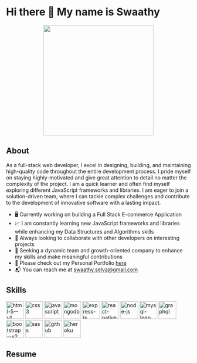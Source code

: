 
# Hi there 👋 My name is Swaathy
<div align="center">
<img width="300" src="https://github.com/sselvag/sselvag/assets/64749332/87973201-a1f0-4c19-996c-5424d25db7b9">
</div>

## About

As a full-stack web developer, I excel in designing, building, and maintaining high-quality code throughout the entire development process. I pride myself on staying highly-motivated and give great attention to detail no matter the complexity of the project. I am a quick learner and often find myself exploring different JavaScript frameworks and libraries. I am eager to join a solution-driven team, where I can tackle complex challenges and contribute to the development of innovative software with a lasting impact.</br>

- 🖥️ Currently working on building a Full Stack E-commerce Application 
- 📈 I am constantly learning new JavaScript frameworks and libraries while enhancing my Data Structures and Algorithms skills
- 🤝 Always looking to collaborate with other developers on interesting projects
- 🎯 Seeking a dynamic team and growth-oriented company to enhance my skills and make meaningful contributions
- 💼 Please check out my Personal Portfolio <a href="">here</a>
- 📬 You can reach me at <a href="mailto:swaathy.selva@gmail.com">swaathy.selva@gmail.com</a>
  
## Skills
<div>
<img width="48" height="48" src="https://img.icons8.com/color/48/html-5--v1.png" alt="html-5--v1"/>
<img width="48" height="48" src="https://img.icons8.com/fluency/48/css3.png" alt="css3"/>
<img width="48" height="48" src="https://img.icons8.com/fluency/48/javascript.png" alt="javascript"/>
<img width="48" height="48" src="https://img.icons8.com/color/48/mongodb.png" alt="mongodb"/>
<img width="48" height="48" src="https://img.icons8.com/color/48/express-js.png" alt="express-js"/>
<img width="48" height="48" src="https://img.icons8.com/color/48/react-native.png" alt="react-native"/>
<img width="48" height="48" src="https://img.icons8.com/fluency/48/node-js.png" alt="node-js"/>
<img width="48" height="48" src="https://img.icons8.com/color/48/mysql-logo.png" alt="mysql-logo"/>
<img width="48" height="48" src="https://img.icons8.com/color/48/graphql.png" alt="graphql"/>
<img width="48" height="48" src="https://img.icons8.com/color/48/bootstrap--v2.png" alt="bootstrap--v2"/>
<img width="48" height="48" src="https://img.icons8.com/color/48/sass.png" alt="sass"/>
<img width="48" height="48" src="https://img.icons8.com/sf-black-filled/48/github.png" alt="github"/>
<img width="48" height="48" src="https://img.icons8.com/color/48/heroku.png" alt="heroku"/>
</div>

## Resume








